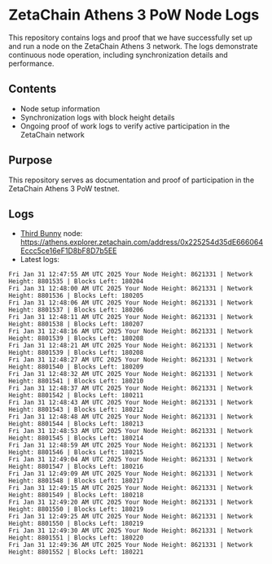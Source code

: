 # ZetaChain Athens 3 PoW Node Logs
This repository contains logs and proof that we have successfully set up and run a node on the ZetaChain Athens 3 network. The logs demonstrate continuous node operation, including synchronization details and performance.

## Contents
- Node setup information
- Synchronization logs with block height details
- Ongoing proof of work logs to verify active participation in the ZetaChain network

## Purpose
This repository serves as documentation and proof of participation in the ZetaChain Athens 3 PoW testnet.

## Logs

- [Third Bunny](https://thirdbunny.xyz/) node: https://athens.explorer.zetachain.com/address/0x225254d35dE666064Eccc5ce16eF1D8bF8D7b5EE
- Latest logs:
```
Fri Jan 31 12:47:55 AM UTC 2025 Your Node Height: 8621331 | Network Height: 8801535 | Blocks Left: 180204
Fri Jan 31 12:48:00 AM UTC 2025 Your Node Height: 8621331 | Network Height: 8801536 | Blocks Left: 180205
Fri Jan 31 12:48:06 AM UTC 2025 Your Node Height: 8621331 | Network Height: 8801537 | Blocks Left: 180206
Fri Jan 31 12:48:11 AM UTC 2025 Your Node Height: 8621331 | Network Height: 8801538 | Blocks Left: 180207
Fri Jan 31 12:48:16 AM UTC 2025 Your Node Height: 8621331 | Network Height: 8801539 | Blocks Left: 180208
Fri Jan 31 12:48:21 AM UTC 2025 Your Node Height: 8621331 | Network Height: 8801539 | Blocks Left: 180208
Fri Jan 31 12:48:27 AM UTC 2025 Your Node Height: 8621331 | Network Height: 8801540 | Blocks Left: 180209
Fri Jan 31 12:48:32 AM UTC 2025 Your Node Height: 8621331 | Network Height: 8801541 | Blocks Left: 180210
Fri Jan 31 12:48:37 AM UTC 2025 Your Node Height: 8621331 | Network Height: 8801542 | Blocks Left: 180211
Fri Jan 31 12:48:43 AM UTC 2025 Your Node Height: 8621331 | Network Height: 8801543 | Blocks Left: 180212
Fri Jan 31 12:48:48 AM UTC 2025 Your Node Height: 8621331 | Network Height: 8801544 | Blocks Left: 180213
Fri Jan 31 12:48:53 AM UTC 2025 Your Node Height: 8621331 | Network Height: 8801545 | Blocks Left: 180214
Fri Jan 31 12:48:59 AM UTC 2025 Your Node Height: 8621331 | Network Height: 8801546 | Blocks Left: 180215
Fri Jan 31 12:49:04 AM UTC 2025 Your Node Height: 8621331 | Network Height: 8801547 | Blocks Left: 180216
Fri Jan 31 12:49:09 AM UTC 2025 Your Node Height: 8621331 | Network Height: 8801548 | Blocks Left: 180217
Fri Jan 31 12:49:15 AM UTC 2025 Your Node Height: 8621331 | Network Height: 8801549 | Blocks Left: 180218
Fri Jan 31 12:49:20 AM UTC 2025 Your Node Height: 8621331 | Network Height: 8801550 | Blocks Left: 180219
Fri Jan 31 12:49:25 AM UTC 2025 Your Node Height: 8621331 | Network Height: 8801550 | Blocks Left: 180219
Fri Jan 31 12:49:30 AM UTC 2025 Your Node Height: 8621331 | Network Height: 8801551 | Blocks Left: 180220
Fri Jan 31 12:49:36 AM UTC 2025 Your Node Height: 8621331 | Network Height: 8801552 | Blocks Left: 180221
```
